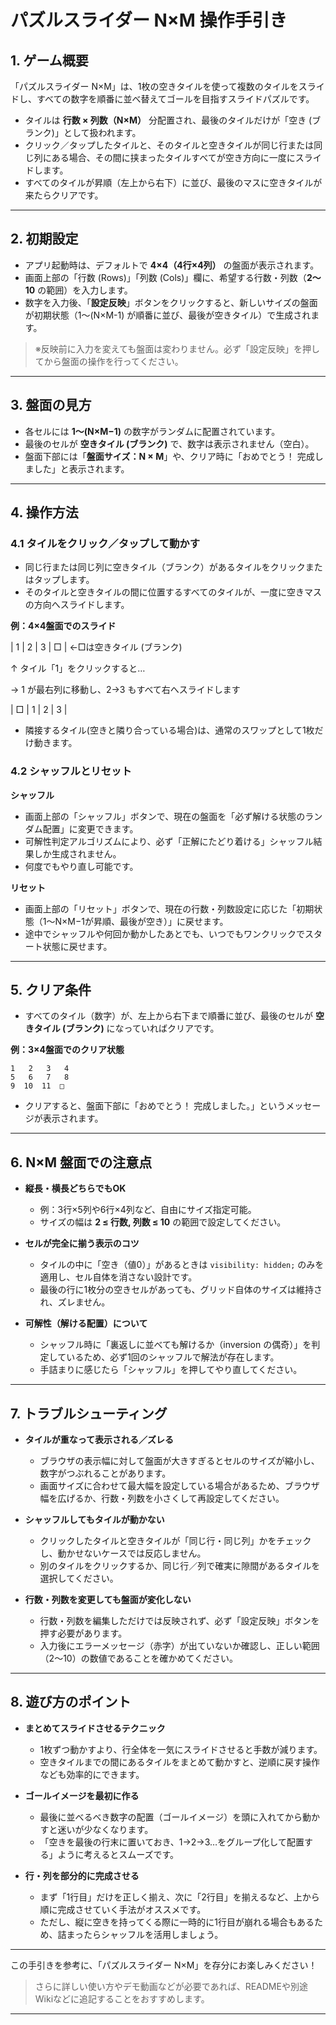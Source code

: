 # パズルスライダー N×M 操作手引き

## 1. ゲーム概要

「パズルスライダー N×M」は、1枚の空きタイルを使って複数のタイルをスライドし、すべての数字を順番に並べ替えてゴールを目指すスライドパズルです。

- タイルは **行数 × 列数（N×M）** 分配置され、最後のタイルだけが「空き (ブランク)」として扱われます。
- クリック／タップしたタイルと、そのタイルと空きタイルが同じ行または同じ列にある場合、その間に挟まったタイルすべてが空き方向に一度にスライドします。
- すべてのタイルが昇順（左上から右下）に並び、最後のマスに空きタイルが来たらクリアです。

---

## 2. 初期設定

- アプリ起動時は、デフォルトで **4×4（4行×4列）** の盤面が表示されます。
- 画面上部の「行数 (Rows)」「列数 (Cols)」欄に、希望する行数・列数（**2～10** の範囲）を入力します。
- 数字を入力後、「**設定反映**」ボタンをクリックすると、新しいサイズの盤面が初期状態（1～(N×M-1) が順番に並び、最後が空きタイル）で生成されます。

> ※反映前に入力を変えても盤面は変わりません。必ず「設定反映」を押してから盤面の操作を行ってください。

---

## 3. 盤面の見方

- 各セルには **1～(N×M−1)** の数字がランダムに配置されています。
- 最後のセルが **空きタイル (ブランク)** で、数字は表示されません（空白）。
- 盤面下部には「**盤面サイズ：N × M**」や、クリア時に「おめでとう！ 完成しました」と表示されます。

---

## 4. 操作方法

### 4.1 タイルをクリック／タップして動かす

- 同じ行または同じ列に空きタイル（ブランク）があるタイルをクリックまたはタップします。
- そのタイルと空きタイルの間に位置するすべてのタイルが、一度に空きマスの方向へスライドします。

**例：4×4盤面でのスライド**

|  1 |  2 |  3 |  □ |   ←□は空きタイル (ブランク)

↑ タイル「1」をクリックすると…

→ 1 が最右列に移動し、2→3 もすべて右へスライドします

|  □ |  1 |  2 |  3 |

- 隣接するタイル(空きと隣り合っている場合)は、通常のスワップとして1枚だけ動きます。

### 4.2 シャッフルとリセット

**シャッフル**

- 画面上部の「シャッフル」ボタンで、現在の盤面を「必ず解ける状態のランダム配置」に変更できます。
- 可解性判定アルゴリズムにより、必ず「正解にたどり着ける」シャッフル結果しか生成されません。
- 何度でもやり直し可能です。

**リセット**

- 画面上部の「リセット」ボタンで、現在の行数・列数設定に応じた「初期状態（1～N×M−1が昇順、最後が空き）」に戻せます。
- 途中でシャッフルや何回か動かしたあとでも、いつでもワンクリックでスタート状態に戻せます。

---

## 5. クリア条件

- すべてのタイル（数字）が、左上から右下まで順番に並び、最後のセルが **空きタイル (ブランク)** になっていればクリアです。

**例：3×4盤面でのクリア状態**

```
1   2   3   4
5   6   7   8
9  10  11  □
```

- クリアすると、盤面下部に「おめでとう！ 完成しました。」というメッセージが表示されます。

---

## 6. N×M 盤面での注意点

- **縦長・横長どちらでもOK**
    - 例：3行×5列や6行×4列など、自由にサイズ指定可能。
    - サイズの幅は **2 ≤ 行数, 列数 ≤ 10** の範囲で設定してください。

- **セルが完全に揃う表示のコツ**
    - タイルの中に「空き（値0）」があるときは `visibility: hidden;` のみを適用し、セル自体を消さない設計です。
    - 最後の行に1枚分の空きセルがあっても、グリッド自体のサイズは維持され、ズレません。

- **可解性（解ける配置）について**
    - シャッフル時に「裏返しに並べても解けるか（inversion の偶奇）」を判定しているため、必ず1回のシャッフルで解法が存在します。
    - 手詰まりに感じたら「シャッフル」を押してやり直してください。

---

## 7. トラブルシューティング

- **タイルが重なって表示される／ズレる**
    - ブラウザの表示幅に対して盤面が大きすぎるとセルのサイズが縮小し、数字がつぶれることがあります。
    - 画面サイズに合わせて最大幅を設定している場合があるため、ブラウザ幅を広げるか、行数・列数を小さくして再設定してください。

- **シャッフルしてもタイルが動かない**
    - クリックしたタイルと空きタイルが「同じ行・同じ列」かをチェックし、動かせないケースでは反応しません。
    - 別のタイルをクリックするか、同じ行／列で確実に隙間があるタイルを選択してください。

- **行数・列数を変更しても盤面が変化しない**
    - 行数・列数を編集しただけでは反映されず、必ず「設定反映」ボタンを押す必要があります。
    - 入力後にエラーメッセージ（赤字）が出ていないか確認し、正しい範囲（2～10）の数値であることを確かめてください。

---

## 8. 遊び方のポイント

- **まとめてスライドさせるテクニック**
    - 1枚ずつ動かすより、行全体を一気にスライドさせると手数が減ります。
    - 空きタイルまでの間にあるタイルをまとめて動かすと、逆順に戻す操作なども効率的にできます。

- **ゴールイメージを最初に作る**
    - 最後に並べるべき数字の配置（ゴールイメージ）を頭に入れてから動かすと迷いが少なくなります。
    - 「空きを最後の行末に置いておき、1→2→3…をグループ化して配置する」ように考えるとスムーズです。

- **行・列を部分的に完成させる**
    - まず「1行目」だけを正しく揃え、次に「2行目」を揃えるなど、上から順に完成させていく手法がオススメです。
    - ただし、縦に空きを持ってくる際に一時的に1行目が崩れる場合もあるため、詰まったらシャッフルを活用しましょう。

---

この手引きを参考に、「パズルスライダー N×M」を存分にお楽しみください！

> さらに詳しい使い方やデモ動画などが必要であれば、READMEや別途Wikiなどに追記することをおすすめします。

---
